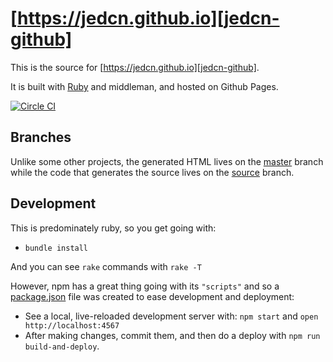 
# [https://jedcn.github.io][jedcn-github]

This is the source for [https://jedcn.github.io][jedcn-github].

[jedcn-github]: https://jedcn.github.io

It is built with [Ruby][ruby-version] and middleman, and hosted on
Github Pages.

[![Circle CI][circle-ci-source-svg]][circle-ci-source-control-panel]

[circle-ci-source-svg]: https://circleci.com/gh/jedcn/jedcn.github.io/tree/source.svg?style=svg
[circle-ci-source-control-panel]: https://circleci.com/gh/jedcn/jedcn.github.io/tree/source

[ruby-version]: .ruby-version

## Branches

Unlike some other projects, the generated HTML lives on the [master]
branch while the code that generates the source lives on the [source]
branch.

[source]: https://github.com/jedcn/jedcn.github.io/tree/source
[master]: https://github.com/jedcn/jedcn.github.io/tree/master

## Development

This is predominately ruby, so you get going with:

* `bundle install`

And you can see `rake` commands with `rake -T`

However, npm has a great thing going with its `"scripts"` and so a
[package.json] file was created to ease development and deployment:

* See a local, live-reloaded development server with: `npm start` and
  `open http://localhost:4567`
* After making changes, commit them, and then do a deploy with `npm
  run build-and-deploy`.

[package.json]: package.json
